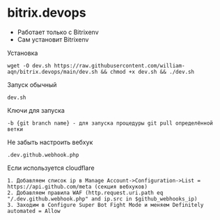 # bitrix.devops
* Работает только с Bitrixenv
* Сам установит Bitrixenv

Установка
```
wget -O dev.sh https://raw.githubusercontent.com/william-aqn/bitrix.devops/main/dev.sh && chmod +x dev.sh && ./dev.sh
```
Запуск обычный
```
dev.sh
```
Ключи для запуска
```
-b {git branch name} - для запуска процедуры git pull определённой ветки
```

Не забыть настроить вебхук
```
.dev.github.webhook.php
```

Если используется cloudflare
```
1. Добавляем список ip в Manage Account->Configuration->List = https://api.github.com/meta (секция вебхуков)
2. Добавляем правила WAF (http.request.uri.path eq "/.dev.github.webhook.php" and ip.src in $github_webhooks_ip)
3. Заходим в Configure Super Bot Fight Mode и меняем Definitely automated = Allow
```